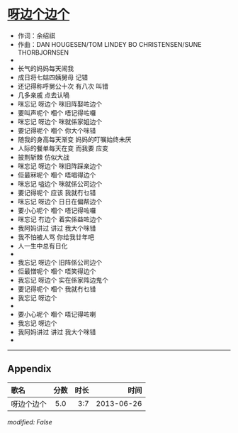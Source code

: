 # [呀边个边个](https://music.163.com/song?id=26608818)

* 作词：余绍祺
* 作曲：DAN HOUGESEN/TOM LINDEY BO CHRISTENSEN/SUNE THORBJORNSEN
* 
* 长气的妈妈每天闹我
* 成日将七姑四姨舅母 记错
* 还记得称呼舅公十次 有八次 叫错
* 几多亲戚 点去认喎
* 咪忘记 呀边个 咪旧阵娶咗边个
* 要叫声呢个 嗰个 唔记得咗囉
* 咪忘记 呀边个 咪就係家姐边个
* 要记得呢个 嗰个 你大个咪错
* 随我的身高每天渐变 妈妈的叮嘱始终未厌
* 人际的餐单每天在变 而我要 应变
* 披荆斩棘 仿似大战
* 咪忘记 呀边个 咪旧阵踩亲边个
* 佢最冧呢个 嗰个 唔唱得边个
* 咪忘记 嗌边个 咪就係公司边个
* 要记得呢个 应该 我就冇乜错
* 咪忘记 呀边个 日日在偏帮边个
* 要小心呢个 嗰个 唔记得咗囉
* 咪忘记 冇边个 着实係益咗边个
* 我阿妈讲过 讲过 我大个咪错
* 我不怕被人骂 你给我廿年吧
* 人一生中总有日化
* 
* 我忘记 呀边个 旧阵係公司边个
* 佢最憎呢个 嗰个 唔笑得边个
* 我忘记 呀边个 实在係家阵边鬼个
* 要记得呢个 嗰个 我就冇乜错
* 我忘记 呀边个
* 
* 要小心呢个 嗰个 唔记得咗喇
* 我忘记 呀边个
* 我阿妈讲过 讲过 我大个咪错
* 


---

## Appendix

|歌名|分数|时长|时间|
|:---|:---:|---:|---:|
|呀边个边个|5.0|3:7|2013-06-26

*modified: False*
